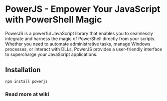# PowerJS - Empower Your JavaScript with PowerShell Magic

PowerJS is a powerful JavaScript library that enables you to seamlessly integrate and harness the magic of PowerShell directly from your scripts. Whether you need to automate administrative tasks, manage Windows processes, or interact with DLLs, PowerJS provides a user-friendly interface to supercharge your JavaScript applications.

## Installation
```bash
npm install powerjs
```

### Read more at wiki